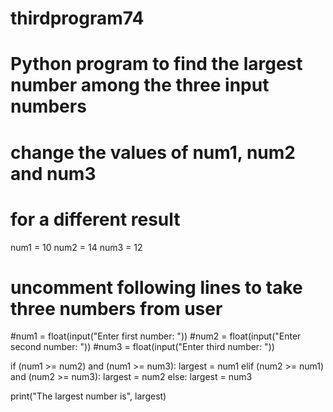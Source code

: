 # thirdprogram74
# Python program to find the largest number among the three input numbers

# change the values of num1, num2 and num3
# for a different result
num1 = 10
num2 = 14
num3 = 12

# uncomment following lines to take three numbers from user
#num1 = float(input("Enter first number: "))
#num2 = float(input("Enter second number: "))
#num3 = float(input("Enter third number: "))

if (num1 >= num2) and (num1 >= num3):
   largest = num1
elif (num2 >= num1) and (num2 >= num3):
   largest = num2
else:
   largest = num3

print("The largest number is", largest)

